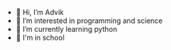 - 👋 Hi, I’m Advik
- 👀 I’m interested in programming and science
- 🌱 I’m currently learning python
- 📘 I'm in school


<!---
shadows1003929/shadows1003929 is a ✨ special ✨ repository because its `README.md` (this file) appears on your GitHub profile.
You can click the Preview link to take a look at your changes.
--->
